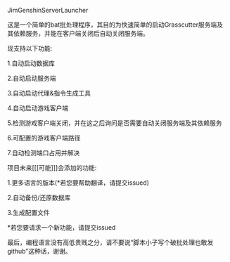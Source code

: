 JimGenshinServerLauncher

这是一个简单的bat批处理程序，其目的为快速简单的启动Grasscutter服务端及其依赖服务，并能在客户端关闭后自动关闭服务端。

现支持以下功能:

1.自动启动数据库

2.自动启动服务端

3.自动启动代理&指令生成工具

4.自动启动游戏客户端

5.检测游戏客户端关闭，并在这之后询问是否需要自动关闭服务端及其依赖服务

6.可配置的游戏客户端路径

7.自动检测端口占用并解决

项目未来[[[可能]]]会添加的功能:

1.更多语言的版本(*若您要帮助翻译，请提交issued)

2.自动备份/还原数据库

3.生成配置文件

*若您要请求一个新功能，请提交issued

最后，编程语言没有高低贵贱之分，请不要说“脚本小子写个破批处理也敢发github”这种话，谢谢。
